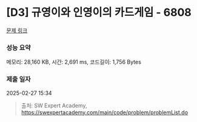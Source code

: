 # [D3] 규영이와 인영이의 카드게임 - 6808 

[문제 링크](https://swexpertacademy.com/main/code/problem/problemDetail.do?contestProbId=AWgv9va6HnkDFAW0) 

### 성능 요약

메모리: 28,160 KB, 시간: 2,691 ms, 코드길이: 1,756 Bytes

### 제출 일자

2025-02-27 15:34



> 출처: SW Expert Academy, https://swexpertacademy.com/main/code/problem/problemList.do